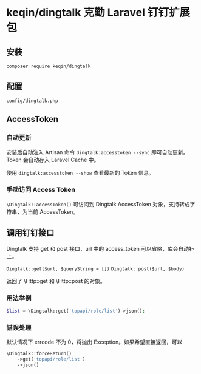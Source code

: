 # keqin/dingtalk 克勤 Laravel 钉钉扩展包

## 安装
`composer require keqin/dingtalk`

## 配置
`config/dingtalk.php`

## AccessToken

### 自动更新
安装后自动注入 Artisan 命令 `dingtalk:accesstoken --sync` 即可自动更新。Token 会自动存入 Laravel Cache 中。

使用 `dingtalk:accesstoken --show` 查看最新的 Token 信息。

### 手动访问 Access Token

`\Dingtalk::accessToken()` 可访问到 Dingtalk AccessToken 对象，支持转成字符串，为当前 AccessToken。

## 调用钉钉接口

Dingtalk 支持 get 和 post 接口，url 中的 access_token 可以省略，库会自动补上。

`Dingtalk::get($url, $queryString = [])`
`Dingtalk::post($url, $body)`

返回了 \Http::get 和 \Http::post 的对象。

### 用法举例

```php
$list = \Dingtalk::get('topapi/role/list')->json();
```

### 错误处理
默认情况下 errcode 不为 0，将抛出 Exception。如果希望直接返回，可以

```php
\Dingtalk::forceReturn()
    ->get('topapi/role/list')
    ->json()
```
